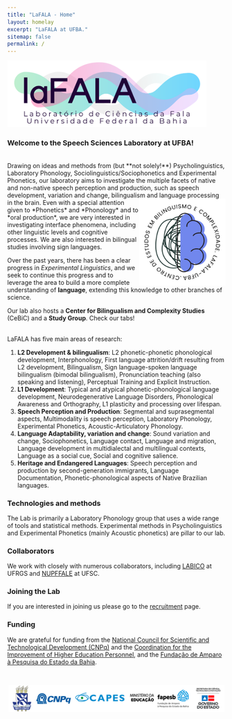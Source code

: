 ```yaml
---
title: "LaFALA - Home"
layout: homelay
excerpt: "LaFALA at UFBA."
sitemap: false
permalink: /
---
```


<p align="left">
  <img src="/images/lafala1.png" width="460"/>
</p>

### Welcome to the Speech Sciences Laboratory at UFBA!

<br/>
Drawing on ideas and methods from (but **not solely!**) Psycholinguistics, Laboratory Phonology, Sociolinguistics/Sociophonetics and Experimental Phonetics, our laboratory aims to investigate the multiple facets of native and non-native speech perception and production, such as speech development, variation and change, bilingualism and language processing in the brain. 


<img align="right" src="/images/logocentro.png" width="200">
Even with a special attention given to *Phonetics* and *Phonology* and to *oral production*, we are very interested in investigating interface phenomena, including other linguistic levels and cognitive processes. We are also interested in bilingual studies involving sign languages. 

Over the past years, there has been a clear progress in *Experimental Linguistics*, and we seek to continue this progress and to leverage the area to build a more complete understanding of **language**, extending this knowledge to other branches of science.

Our lab also hosts a **Center for Bilingualism and Complexity Studies** (CeBiC) and a **Study Group**. Check our tabs!
<br clear="right"/>
<br/>

LaFALA has five main areas of research:

1. **L2 Development & bilingualism**: L2 phonetic-phonetic phonological development, Interphonology, First language attrition/drift resulting from L2 development, Bilingualism, Sign language-spoken language bilingualism (bimodal bilingualism), Pronunciation teaching (also speaking and listening), Perceptual Training and Explicit Instruction.
2. **L1 Development**: Typical and atypical phonetic-phonological language development, Neurodegenerative Language Disorders, Phonological Awareness and Orthography, L1 plasticity and processing over lifespan.
3. **Speech Perception and Production**: Segmental and suprasegmental aspects, Multimodality is speech perception, Laboratory Phonology, Experimental Phonetics, Acoustic-Articulatory Phonology.
4. **Language Adaptability, variation and change**: Sound variation and change, Sociophonetics, Language contact, Language and migration, Language development in multidialectal and multilingual contexts, Language as a social cue, Social and cognitive salience.
5. **Heritage and Endangered Languages**: Speech perception and production by second-generation immigrants, Language Documentation, Phonetic-phonological aspects of Native Brazilian languages.  


### Technologies and methods
The Lab is primarily a Laboratory Phonology group that uses a wide range of tools and statistical methods. Experimental methods in Psycholinguistics and Experimental Phonetics (mainly Acoustic phonetics) are pillar to our lab.

### Collaborators
We work with closely with numerous collaborators, including [LABICO](https://www.mstatelab.com/) at UFRGS and [NUPFFALE](https://benderlab.ucsf.edu/lab-members) at UFSC.

### Joining the Lab
If you are interested in joining us please go to the [recruitment](recruitment) page.

### Funding
We are grateful for funding from the [National Council for Scientific and Technological Development (CNPq)](https://www.gov.br/cnpq/pt-br) and the [Coordination for the Improvement of Higher Education Personnel](https://www.gov.br/capes/pt-br), and the [Fundação de Amparo à Pesquisa do Estado da Bahia](http://www.fapesb.ba.gov.br/).

<br/>

<p align="center">
  <img src="/images/logos.png" width="500"/>
</p>
<br/>
